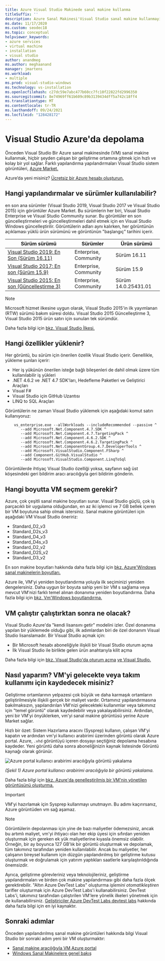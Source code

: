 ```yaml
---
title: Azure Visual Studio Makinede sanal makine kullanma
titleSuffix: ''
description: Azure Sanal Makinesi'Visual Studio sanal makine kullanmayı öğrenin
ms.date: 11/17/2020
ms.custom: seodec18
ms.topic: conceptual
helpviewer_keywords:
- azure services
- virtual machine
- installation
- visual studio
author: anandmeg
ms.author: meghaanand
manager: jmartens
ms.workload:
- multiple
ms.prod: visual-studio-windows
ms.technology: vs-installation
ms.openlocfilehash: c27dc59e7abc477b60cc7fc10f22822fd2996350
ms.sourcegitcommit: 8e74969ff61b609c89b3139434dff5a742c18ff4
ms.translationtype: MT
ms.contentlocale: tr-TR
ms.lasthandoff: 09/24/2021
ms.locfileid: "128428172"
---
```

# <a name="visual-studio-images-on-azure"></a>Visual Studio Azure'da depolama

Önceden Visual Studio Bir Azure sanal makinesinde (VM) sanal makine kullanmak, hiçbir şeyden çalışan bir geliştirme ortamına gitmek için hızlı ve kolay bir yol sağlar. Farklı yapılandırma yapılandırmaları Visual Studio sistem görüntüleri, [Azure Market.](https://azuremarketplace.microsoft.com/marketplace/apps/category/compute?filters=virtual-machine-images%3Bmicrosoft%3Bwindows&page=1&subcategories=application-infrastructure)

Azure’da yeni misiniz? [Ücretsiz bir Azure hesabı oluşturun.](https://azure.microsoft.com/free)

## <a name="what-configurations-and-versions-are-available"></a>Hangi yapılandırmalar ve sürümler kullanılabilir?

en son ana sürümler (Visual Studio 2019, Visual Studio 2017 ve Visual Studio 2015) için görüntüler Azure Market.  Bu sürümlerin her biri, Visual Studio Enterprise ve Visual Studio Community sunar.  Bu görüntüler en son güncelleştirmeleri ve güncelleştirmeleri dahil etmek için en Visual Studio Windows güncelleştirilir.  Görüntülerin adları aynı kalırken, her görüntünün açıklaması yüklü ürün sürümünü ve görüntünün "başlangıç" tarihini içerir.

| Sürüm sürümü                                                                                                                                                | Sürümler              | Ürün sürümü       |
|----------------------------------------------------------------------------------------------------------------------------------------------------------------|-----------------------|-----------------------|
| [Visual Studio 2019: En Son (Sürüm 16.11)](https://azuremarketplace.microsoft.com/marketplace/apps/microsoftvisualstudio.visualstudio2019latest?tab=Overview) | Enterprise, Community | Sürüm 16.11        |
| [Visual Studio 2017: En son (Sürüm 15.9)](https://azuremarketplace.microsoft.com/marketplace/apps/microsoftvisualstudio.visualstudio?tab=Overview)           | Enterprise, Community | Sürüm 15.9      |
| [Visual Studio 2015: En son (Güncelleştirme 3)](https://azuremarketplace.microsoft.com/marketplace/apps/microsoftvisualstudio.visualstudio?tab=Overview)               | Enterprise, Community | Sürüm 14.0.25431.01 |

> [!NOTE]
> Microsoft hizmet ilkesine uygun olarak, Visual Studio 2015'in ilk yayımlanan (RTW) sürümü bakım süresi doldu. Visual Studio 2015 Güncelleştirme 3, Visual Studio 2015 ürün satırı için sunulan tek sürümdür.

Daha fazla bilgi için [bkz. Visual Studio İlkesi.](/visualstudio/productinfo/vs-servicing-vs)

## <a name="what-features-are-installed"></a>Hangi özellikler yüklenir?

Her görüntü, bu sürüm için önerilen özellik Visual Studio içerir. Genellikle, yükleme şunları içerir:

* Her iş yükünün önerilen isteğe bağlı bileşenleri de dahil olmak üzere tüm kullanılabilir iş yükleri
* .NET 4.6.2 ve .NET 4.7 SDK'ları, Hedefleme Paketleri ve Geliştirici Araçları
* Visual F#
* Visual Studio için GitHub Uzantısı
* LINQ to SQL Araçları

Görüntülerin ne zaman Visual Studio yüklemek için aşağıdaki komut satırı kullanıyoruz:

```shell
    vs_enterprise.exe --allWorkloads --includeRecommended --passive ^
       --add Microsoft.Net.Component.4.7.SDK ^
       --add Microsoft.Net.Component.4.7.TargetingPack ^
       --add Microsoft.Net.Component.4.6.2.SDK ^
       --add Microsoft.Net.Component.4.6.2.TargetingPack ^
       --add Microsoft.Net.ComponentGroup.4.7.DeveloperTools ^
       --add Microsoft.VisualStudio.Component.FSharp ^
       --add Component.GitHub.VisualStudio ^
       --add Microsoft.VisualStudio.Component.LinqToSql
```

Görüntülerde ihtiyaç Visual Studio özelliği yoksa, sayfanın sağ üst köşesindeki geri bildirim aracı aracılığıyla geri bildirim gönderin.

## <a name="what-size-vm-should-i-choose"></a>Hangi boyutta VM seçmem gerekir?

Azure, çok çeşitli sanal makine boyutları sunar. Visual Studio güçlü, çok iş parçacıklı bir uygulama olduğundan, en az iki işlemci ve 7 GB bellek içeren bir VM boyutuna sahip olmak istersiniz. Sanal makine görüntüleri için aşağıdaki VM Visual Studio öneririz:

* Standard_D2_v3
* Standard_D2s_v3
* Standard_D4_v3
* Standard_D4s_v3
* Standard_D2_v2
* Standard_D2S_v2
* Standard_D3_v2

En son makine boyutları hakkında daha fazla bilgi için [bkz. Azure'Windows sanal makinelerin boyutları.](/azure/virtual-machines/windows/sizes)

Azure ile, VM'yi yeniden boyutlandırma yoluyla ilk seçiminizi yeniden dengelersiniz. Daha uygun bir boyuta sahip yeni bir VM s sağlama veya mevcut VM'nizi farklı temel alınan donanıma yeniden boyutlandırma. Daha fazla bilgi için [bkz. Vm'Windows boyutlandırma.](/azure/virtual-machines/windows/resize-vm)

## <a name="after-the-vm-is-running-whats-next"></a>VM çalıştır çalıştırktan sonra ne olacak?

Visual Studio Azure'da "kendi lisansını getir" modelini izler. Özel donanıma yapılan bir yüklemede olduğu gibi, ilk adımlardan biri de özel donanım Visual Studio lisanslamadır. Bir Visual Studio açmak için:

* Bir Microsoft hesabı aboneliğiyle ilişkili bir Visual Studio oturum açma
* İlk Visual Studio ile birlikte gelen ürün anahtarıyla kilit açma

Daha fazla bilgi için [bkz. Visual Studio'da oturum açma](../ide/signing-in-to-visual-studio.md) [ve Visual Studio.](../ide/how-to-unlock-visual-studio.md)

## <a name="how-do-i-save-the-development-vm-for-future-or-team-use"></a>Nasıl yaparım? VM'yi gelecekte veya takım kullanımı için kaydedecek misiniz?

Geliştirme ortamlarının yelpazesi çok büyük ve daha karmaşık ortamların geliştirilmesiyle ilişkili gerçek bir maliyet vardır. Ortamınız yapılandırmasına bakılmaksızın, yapılandırılan VM'nizi gelecekteki kullanımlar veya takımınız için "temel görüntü" olarak kaydedebilir veya yakalayabilirsiniz. Ardından, yeni bir VM'yi önyüklerken, vm'yi sanal makine görüntüsü yerine Azure Market sağlar.

Hızlı bir özet: Sistem Hazırlama aracını (Sysprep) kullanın, çalışan  VM'yi kapatın ve ardından vm'yi kullanıcı arabirimi üzerinden görüntü olarak Azure portal. Azure, `.vhd` görüntüyü içeren dosyayı seçtiğiniz depolama hesabına kaydeder. Yeni görüntü daha sonra aboneliğinizin kaynak listesinde Görüntü kaynağı olarak görünür.

![Azure portal kullanıcı arabirimi aracılığıyla görüntü yakalama](media/capture-vm.png)

*(Şekil 1) Azure portal kullanıcı arabirimi aracılığıyla bir görüntü yakalama.*

Daha fazla bilgi için [bkz. Azure'da genelleştirilmiş bir VM'nin yönetilen görüntüsünü oluşturma.](/azure/virtual-machines/windows/capture-image-resource)

> [!IMPORTANT]
> VM'yi hazırlamak için Sysprep kullanmayı unutmayın. Bu adımı kaçırırsanız, Azure görüntüden vm sağ aşamaz.

> [!NOTE]
> Görüntülerin depolanması için yine de bazı maliyetler ödemezsiniz, ancak bu artımlı maliyet, vm'yi ihtiyacı olan her ekip üyesi için sıfırdan yeniden oluşturmak için gereken ek yük maliyetlerine kıyasla önemsiz olabilir. Örneğin, bir ay boyunca 127 GB'lık bir görüntü oluşturmak ve depolamak, tüm takımınız tarafından yeniden kullanılabilir. Ancak bu maliyetler, her çalışanın bireysel kullanım için düzgün yapılandırılmış bir geliştirme kutusu oluşturmak ve doğrulamak için yatırım yaptıkları saatlerle karşılaştırıldığında önemsizdir.

Ayrıca, geliştirme görevleriniz veya teknolojileriniz, geliştirme yapılandırmaları ve birden çok makine yapılandırması gibi daha fazla ölçek gerektirebilir. "Altın Azure DevTest Labs" oluşturma _işlemini otomatikleştiren_ tarifler oluşturmak için Azure DevTest Labs'i kullanabilirsiniz. DevTest Labs'i, takımınız tarafından çalıştırilen VM'lere yönelik ilkeleri yönetmek için de kullanabilirsiniz. [Geliştiriciler Azure DevTest Labs devtest labs](/azure/devtest-lab/devtest-lab-developer-lab) hakkında daha fazla bilgi için en iyi kaynaktır.

## <a name="next-steps"></a>Sonraki adımlar

Önceden yapılandırılmış sanal makine görüntüleri hakkında bilgi Visual Studio bir sonraki adım yeni bir VM oluşturmaktır:

* [Sanal makine aracılığıyla VM Azure portal](/azure/virtual-machines/windows/quick-create-portal)
* [Windows Sanal Makinelere genel bakış](/azure/virtual-machines/windows/overview)
